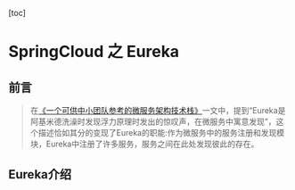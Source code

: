 [toc]
# SpringCloud 之 Eureka

## 前言
>
> 在[《一个可供中小团队参考的微服务架构技术栈》](https://www.infoq.cn/article/china-microservice-technique/?utm_source=tuicool&utm_medium=referral)一文中，提到“Eureka是阿基米德洗澡时发现浮力原理时发出的惊叹声，在微服务中寓意发现”，这个描述恰如其分的变现了Eureka的职能:作为微服务中的服务注册和发现模块，Eureka中注册了许多服务，服务之间在此处发现彼此的存在。

## Eureka介绍